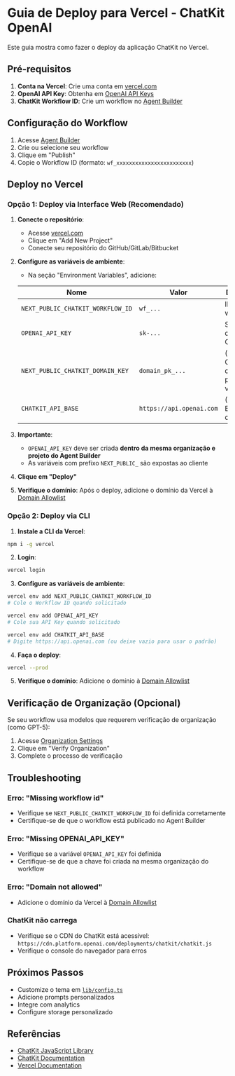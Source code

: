 # Guia de Deploy para Vercel - ChatKit OpenAI

Este guia mostra como fazer o deploy da aplicação ChatKit no Vercel.

## Pré-requisitos

1. **Conta na Vercel**: Crie uma conta em [vercel.com](https://vercel.com)
2. **OpenAI API Key**: Obtenha em [OpenAI API Keys](https://platform.openai.com/api-keys)
3. **ChatKit Workflow ID**: Crie um workflow no [Agent Builder](https://platform.openai.com/agent-builder)

## Configuração do Workflow

1. Acesse [Agent Builder](https://platform.openai.com/agent-builder)
2. Crie ou selecione seu workflow
3. Clique em "Publish"
4. Copie o Workflow ID (formato: `wf_xxxxxxxxxxxxxxxxxxxxxxxx`)

## Deploy no Vercel

### Opção 1: Deploy via Interface Web (Recomendado)

1. **Conecte o repositório**:
   - Acesse [vercel.com](https://vercel.com)
   - Clique em "Add New Project"
   - Conecte seu repositório do GitHub/GitLab/Bitbucket

2. **Configure as variáveis de ambiente**:
   - Na seção "Environment Variables", adicione:
   
   | Nome | Valor | Descrição |
   |------|-------|-----------|
   | `NEXT_PUBLIC_CHATKIT_WORKFLOW_ID` | `wf_...` | ID do seu workflow |
   | `OPENAI_API_KEY` | `sk-...` | Sua chave da API OpenAI |
   | `NEXT_PUBLIC_CHATKIT_DOMAIN_KEY` | `domain_pk_...` | (Opcional) Chave de domínio para verificação |
   | `CHATKIT_API_BASE` | `https://api.openai.com` | (Opcional) Base URL da API |

3. **Importante**: 
   - `OPENAI_API_KEY` deve ser criada **dentro da mesma organização e projeto do Agent Builder**
   - As variáveis com prefixo `NEXT_PUBLIC_` são expostas ao cliente

4. **Clique em "Deploy"**

5. **Verifique o domínio**: Após o deploy, adicione o domínio da Vercel à [Domain Allowlist](https://platform.openai.com/settings/organization/security/domain-allowlist)

### Opção 2: Deploy via CLI

1. **Instale a CLI da Vercel**:
```bash
npm i -g vercel
```

2. **Login**:
```bash
vercel login
```

3. **Configure as variáveis de ambiente**:
```bash
vercel env add NEXT_PUBLIC_CHATKIT_WORKFLOW_ID
# Cole o Workflow ID quando solicitado

vercel env add OPENAI_API_KEY
# Cole sua API Key quando solicitado

vercel env add CHATKIT_API_BASE
# Digite https://api.openai.com (ou deixe vazio para usar o padrão)
```

4. **Faça o deploy**:
```bash
vercel --prod
```

5. **Verifique o domínio**: Adicione o domínio à [Domain Allowlist](https://platform.openai.com/settings/organization/security/domain-allowlist)

## Verificação de Organização (Opcional)

Se seu workflow usa modelos que requerem verificação de organização (como GPT-5):

1. Acesse [Organization Settings](https://platform.openai.com/settings/organization/general)
2. Clique em "Verify Organization"
3. Complete o processo de verificação

## Troubleshooting

### Erro: "Missing workflow id"
- Verifique se `NEXT_PUBLIC_CHATKIT_WORKFLOW_ID` foi definida corretamente
- Certifique-se de que o workflow está publicado no Agent Builder

### Erro: "Missing OPENAI_API_KEY"
- Verifique se a variável `OPENAI_API_KEY` foi definida
- Certifique-se de que a chave foi criada na mesma organização do workflow

### Erro: "Domain not allowed"
- Adicione o domínio da Vercel à [Domain Allowlist](https://platform.openai.com/settings/organization/security/domain-allowlist)

### ChatKit não carrega
- Verifique se o CDN do ChatKit está acessível: `https://cdn.platform.openai.com/deployments/chatkit/chatkit.js`
- Verifique o console do navegador para erros

## Próximos Passos

- Customize o tema em [`lib/config.ts`](lib/config.ts)
- Adicione prompts personalizados
- Integre com analytics
- Configure storage personalizado

## Referências

- [ChatKit JavaScript Library](http://openai.github.io/chatkit-js/)
- [ChatKit Documentation](https://platform.openai.com/docs/guides/chatkit)
- [Vercel Documentation](https://vercel.com/docs)

